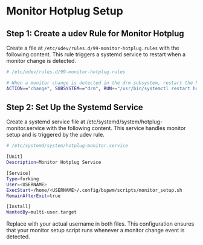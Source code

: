 # Monitor Hotplug Setup

## Step 1: Create a udev Rule for Monitor Hotplug

Create a file at `/etc/udev/rules.d/99-monitor-hotplug.rules` with the following content. This rule triggers a systemd service to restart when a monitor change is detected.

```bash
# /etc/udev/rules.d/99-monitor-hotplug.rules

# When a monitor change is detected in the drm subsystem, restart the hotplug-monitor service
ACTION=="change", SUBSYSTEM=="drm", RUN+="/usr/bin/systemctl restart hotplug-monitor.service"
```

## Step 2: Set Up the Systemd Service

Create a systemd service file at /etc/systemd/system/hotplug-monitor.service with the following content. This service handles monitor setup and is triggered by the udev rule.
```bash
# /etc/systemd/system/hotplug-monitor.service

[Unit]
Description=Monitor Hotplug Service

[Service]
Type=forking
User=<USERNAME>
ExecStart=/home/<USERNAME>/.config/bspwm/scripts/monitor_setup.sh
RemainAfterExit=true

[Install]
WantedBy=multi-user.target
```

Replace <USERNAME> with your actual username in both files. This configuration ensures that your monitor setup script runs whenever a monitor change event is detected.
